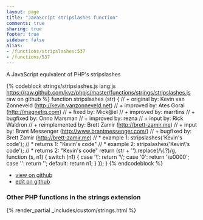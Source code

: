 ```yaml
---
layout: page
title: "JavaScript stripslashes function"
comments: true
sharing: true
footer: true
sidebar: false
alias:
- /functions/stripslashes:537
- /functions/537
---
```

<!-- Generated by Rakefile:build -->
A JavaScript equivalent of PHP's stripslashes

{% codeblock strings/stripslashes.js lang:js https://raw.github.com/kvz/phpjs/master/functions/strings/stripslashes.js raw on github %}
function stripslashes (str) {
    // +   original by: Kevin van Zonneveld (http://kevin.vanzonneveld.net)
    // +   improved by: Ates Goral (http://magnetiq.com)
    // +      fixed by: Mick@el
    // +   improved by: marrtins
    // +   bugfixed by: Onno Marsman
    // +   improved by: rezna
    // +   input by: Rick Waldron
    // +   reimplemented by: Brett Zamir (http://brett-zamir.me)
    // +   input by: Brant Messenger (http://www.brantmessenger.com/)
    // +   bugfixed by: Brett Zamir (http://brett-zamir.me)
    // *     example 1: stripslashes('Kevin\'s code');
    // *     returns 1: "Kevin's code"
    // *     example 2: stripslashes('Kevin\\\'s code');
    // *     returns 2: "Kevin\'s code"
    return (str + '').replace(/\\(.?)/g, function (s, n1) {
        switch (n1) {
        case '\\':
            return '\\';
        case '0':
            return '\u0000';
        case '':
            return '';
        default:
            return n1;
        }
    });
}
{% endcodeblock %}

 - [view on github](https://github.com/kvz/phpjs/blob/master/functions/strings/stripslashes.js)
 - [edit on github](https://github.com/kvz/phpjs/edit/master/functions/strings/stripslashes.js)

### Other PHP functions in the strings extension
{% render_partial _includes/custom/strings.html %}
